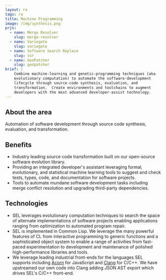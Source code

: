 ```yaml
---
layout: ra
tags: ra
title: Machine Programming
image: /img/synthesis.png
prjs:
  - name: Merge Resolver
    slug: merge-resolver
  - name: Variegate
    slug: variegate
  - name: Software Search Replace
    slug: ssr
  - name: GenPatcher
    slug: genpatcher
brief: |
    Combine machine-learning and genetic-programming techniques (aka
    evolutionary computation) to automate the software-development
    lifecycle through source-code synthesis, evaluation, and
    transformation.  Create environments and toolchains to augment
    developers with the most advanced developer-assist technology.
---
```


## About the area

Automation of software development through source code synthesis,
evaluation, and transformation.

## Benefits
- Industry leading source code transformation built on our open-source
  software evolution library.
- Providing an integrated developer's assistant leveraging formal,
  evolutionary, and statistical machine learning tools to suggest and
  check tests, types, code, and documentation for software projects.
- Tools to automate mundane software development tasks including merge
  conflict resolution and upgrading third-party dependencies.

## Technologies
- SEL leverages evolutionary computation techniques to search the
  space of alternate implementations of software projects enabling
  applications ranging from optimization to automated program repair.
- SEL is implemented in Common Lisp.  We leverage the many powerful
  features of CL from interactive programming to generic functions and
  a sophisticated object system to enable a range of activities from
  fast-paced experimentation to development and maintenance of
  polished high-performance libraries and tools.
- We leverage leading industrial front-ends for the languages SEL
  supports including [Acorn](https://github.com/acornjs/acorn) for
  JavaScript and [Clang](https://clang.llvm.org) for C/C++.  We have
  upstreamed our own code into Clang adding JSON AST export which
  drives SEL's C/C++ front-end.
